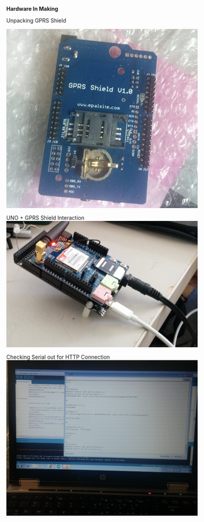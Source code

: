 
<b> Hardware In Making</b>

Unpacking GPRS Shield

![GPRS](https://github.com/niccs/checkthestatus/blob/master/Arduino/HardwareInMaking/1.UnpackingGPRSShield.png)


UNO + GPRS Shield Interaction
![GPRS + UNO](https://github.com/niccs/checkthestatus/blob/master/Arduino/HardwareInMaking/2.UNO%2BGPRSShieldInaction.png)

Checking Serial out for HTTP Connection
![GPRS + UNO](https://github.com/niccs/checkthestatus/blob/master/Arduino/HardwareInMaking/3.CheckingSerialOut%20For%20HTTPConnection.png)



